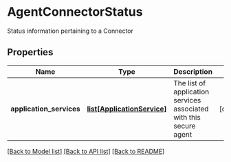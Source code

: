 # AgentConnectorStatus

Status information pertaining to a Connector
## Properties
Name | Type | Description | Notes
------------ | ------------- | ------------- | -------------
**application_services** | [**list[ApplicationService]**](ApplicationService.md) | The list of application services associated with this secure agent | [optional] 

[[Back to Model list]](../README.md#documentation-for-models) [[Back to API list]](../README.md#documentation-for-api-endpoints) [[Back to README]](../README.md)


